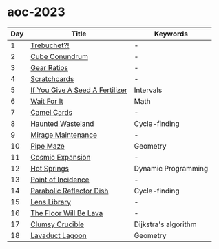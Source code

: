 # aoc-2023

| Day | Title                                      | Keywords             |
| --- | ------------------------------------------ | -------------------- |
| 1   | [Trebuchet?!](01.py)                       | -                    |
| 2   | [Cube Conundrum](02.py)                    | -                    |
| 3   | [Gear Ratios](03.py)                       | -                    |
| 4   | [Scratchcards](04.py)                      | -                    |
| 5   | [If You Give A Seed A Fertilizer](05.py)   | Intervals            |
| 6   | [Wait For It](06.py)                       | Math                 |
| 7   | [Camel Cards](07.py)                       | -                    |
| 8   | [Haunted Wasteland](08.py)                 | Cycle-finding        |
| 9   | [Mirage Maintenance](09.py)                | -                    |
| 10  | [Pipe Maze](10.py)                         | Geometry             |
| 11  | [Cosmic Expansion](11.py)                  | -                    |
| 12  | [Hot Springs](12.py)                       | Dynamic Programming  |
| 13  | [Point of Incidence](13.py)                | -                    |
| 14  | [Parabolic Reflector Dish](14.py)          | Cycle-finding        |
| 15  | [Lens Library](15.py)                      | -                    |
| 16  | [The Floor Will Be Lava](16.py)            | -                    |
| 17  | [Clumsy Crucible](17.py)                   | Dijkstra's algorithm |
| 18  | [Lavaduct Lagoon](18.py)                   | Geometry             |

